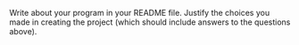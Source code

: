 Write about your program in your README file. Justify the choices you made in creating the project
(which should include answers to the questions above).